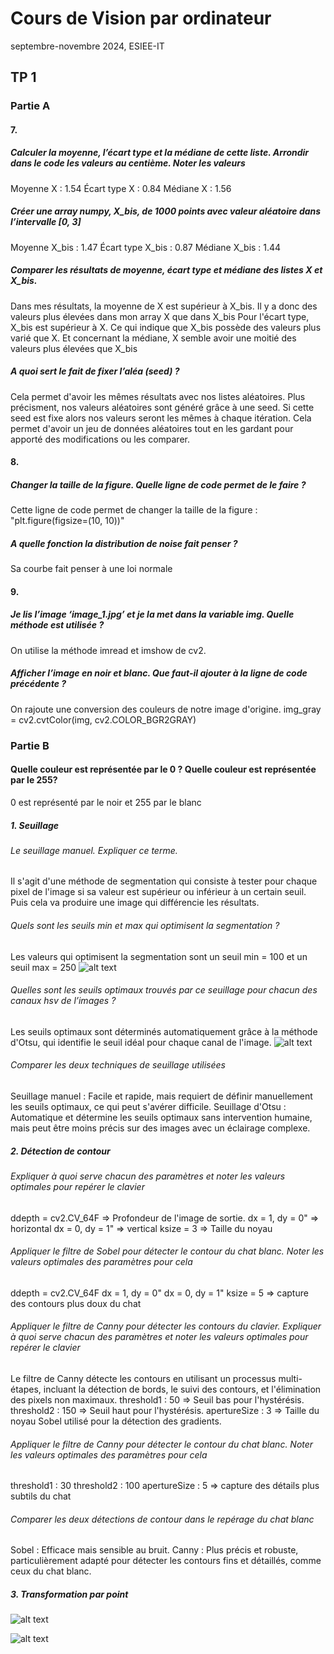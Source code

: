 # Cours de Vision par ordinateur
septembre-novembre 2024, ESIEE-IT
## TP 1
### Partie A

#### 7.
##### Calculer la moyenne, l’écart type et la médiane de cette liste. Arrondir dans le code les valeurs au centième. Noter les valeurs
Moyenne X : 1.54
Écart type X : 0.84
Médiane X : 1.56

##### Créer une array numpy, X_bis, de 1000 points avec valeur aléatoire dans l’intervalle [0, 3]
Moyenne X_bis : 1.47
Écart type X_bis : 0.87
Médiane X_bis : 1.44

##### Comparer les résultats de moyenne, écart type et médiane des listes X et X_bis.
Dans mes résultats, la moyenne de X est supérieur à X_bis. Il y a donc des valeurs plus élevées dans mon array X que dans X_bis
Pour l'écart type, X_bis est supérieur à X. Ce qui indique que X_bis possède des valeurs plus varié que X.
Et concernant la médiane, X semble avoir une moitié des valeurs plus élevées que X_bis

##### A quoi sert le fait de fixer l’aléa (seed) ?
Cela permet d'avoir les mêmes résultats avec nos listes aléatoires. Plus précisment, nos valeurs aléatoires sont généré grâce à une seed. Si cette seed est fixe alors nos valeurs seront les mêmes à chaque itération. Cela permet d'avoir un jeu de données aléatoires tout en les gardant pour apporté des modifications ou les comparer.

#### 8.
##### Changer la taille de la figure. Quelle ligne de code permet de le faire ?
Cette ligne de code permet de changer la taille de la figure : "plt.figure(figsize=(10, 10))"

##### A quelle fonction la distribution de noise fait penser ?
Sa courbe fait penser à une loi normale

#### 9.
##### Je lis l’image ‘image_1.jpg’ et je la met dans la variable img. Quelle méthode est utilisée ?
On utilise la méthode imread et imshow de cv2.

##### Afficher l’image en noir et blanc. Que faut-il ajouter à la ligne de code précédente ?
On rajoute une conversion des couleurs de notre image d'origine.
img_gray = cv2.cvtColor(img, cv2.COLOR_BGR2GRAY)


### Partie B
####  Quelle couleur est représentée par le 0 ? Quelle couleur est représentée par le 255?
0 est représenté par le noir et 255 par le blanc

##### 1. Seuillage

###### Le seuillage manuel. Expliquer ce terme. 
Il s'agit d'une méthode de segmentation qui consiste à tester pour chaque pixel de l'image si sa valeur est supérieur ou inférieur à un certain seuil. Puis cela va produire une image qui différencie les résultats.

###### Quels sont les seuils min et max qui optimisent la segmentation ?
Les valeurs qui optimisent la segmentation sont un seuil min = 100 et un seuil max = 250
![alt text]([seuillage_manuel.jpg](https://github.com/KeimaDT/Vision_par_ordinateur/blob/main/TP1/pythonProject/screen/seuillage_manuel.jpg))

###### Quelles sont les seuils optimaux trouvés par ce seuillage pour chacun des canaux hsv de l’images ?
Les seuils optimaux sont déterminés automatiquement grâce à la méthode d'Otsu, qui identifie le seuil idéal pour chaque canal de l'image.
![alt text]([threshold_otsu_combined.jpg](https://github.com/KeimaDT/Vision_par_ordinateur/blob/main/TP1/pythonProject/screen/threshold_otsu_combined.jpg))

###### Comparer les deux techniques de seuillage utilisées
Seuillage manuel : Facile et rapide, mais requiert de définir manuellement les seuils optimaux, ce qui peut s'avérer difficile.
Seuillage d'Otsu : Automatique et détermine les seuils optimaux sans intervention humaine, mais peut être moins précis sur des images avec un éclairage complexe.

##### 2. Détection de contour

###### Expliquer à quoi serve chacun des paramètres et noter les valeurs optimales pour repérer le clavier
ddepth = cv2.CV_64F => Profondeur de l'image de sortie.
dx = 1, dy = 0" => horizontal
dx = 0, dy = 1" => vertical
ksize = 3 => Taille du noyau

###### Appliquer le filtre de Sobel pour détecter le contour du chat blanc. Noter les valeurs optimales des paramètres pour cela
ddepth = cv2.CV_64F
dx = 1, dy = 0"
dx = 0, dy = 1"
ksize = 5 => capture des contours plus doux du chat


######  Appliquer le filtre de Canny pour détecter les contours du clavier. Expliquer à quoi serve chacun des paramètres et noter les valeurs optimales pour repérer le clavier
Le filtre de Canny détecte les contours en utilisant un processus multi-étapes, incluant la détection de bords, le suivi des contours, et l'élimination des pixels non maximaux.
threshold1 : 50 => Seuil bas pour l'hystérésis.
threshold2 : 150 => Seuil haut pour l'hystérésis.
apertureSize : 3 => Taille du noyau Sobel utilisé pour la détection des gradients.

###### Appliquer le filtre de Canny pour détecter le contour du chat blanc. Noter les valeurs optimales des paramètres pour cela
threshold1 : 30
threshold2 : 100
apertureSize : 5 => capture des détails plus subtils du chat

###### Comparer les deux détections de contour dans le repérage du chat blanc
Sobel : Efficace mais sensible au bruit.
Canny : Plus précis et robuste, particulièrement adapté pour détecter les contours fins et détaillés, comme ceux du chat blanc.

##### 3. Transformation par point
![alt text]([result_transformations.png](https://github.com/KeimaDT/Vision_par_ordinateur/blob/main/TP1/pythonProject/screen/result_transformations.png))

![alt text]([transformations_position.png](https://github.com/KeimaDT/Vision_par_ordinateur/blob/main/TP1/pythonProject/screen/transformations_position.png))
